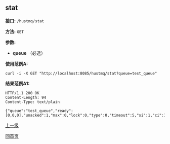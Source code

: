 ## stat ##

**接口:** `/hustmq/stat`

**方法:** `GET`

**参数:**  

*  **queue** （必选）  

**使用范例A:**

    curl -i -X GET "http://localhost:8085/hustmq/stat?queue=test_queue"

**结果范例A1:**

	HTTP/1.1 200 OK
	Content-Length: 94
	Content-Type: text/plain

	{"queue":"test_queue","ready":[0,0,0],"unacked":1,"max":0,"lock":0,"type":0,"timeout":5,"si":1,"ci":1,"tm":1458812893}

[上一级](../hustmq.md)

[回首页](../../index.md)